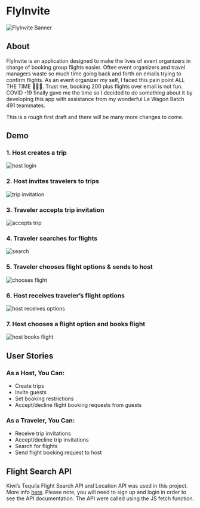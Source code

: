 # FlyInvite

![FlyInvite Banner](https://res.cloudinary.com/haus-of-mon/image/upload/v1612296980/Flyinvite_banner_m9jmco.png)


## About
FlyInvite is an application designed to make the lives of event organizers in charge of booking group flights easier. Often event organizers and travel managers waste so much time going back and forth on emails trying to confirm flights.
As an event organizer my self, I faced this pain point ALL THE TIME 🤦🏾‍♂️.  Trust me, booking 200 plus flights over email is not fun. COVID -19 finally gave me the time so I decided to do something about it by developing this app with assistance from my wonderful Le Wagon Batch 491 teammates.

This is a rough first draft and there will be many more changes to come. 


## Demo
### 1. Host creates a trip 
![host login](https://res.cloudinary.com/haus-of-mon/image/upload/v1612300153/1._Host_Login_oy8of3.gif)

### 2. Host invites travelers to trips 
![trip invitation](https://res.cloudinary.com/haus-of-mon/image/upload/v1612332627/2.a_xxpvdk.gif)

### 3. Traveler accepts trip invitation 
![accepts trip](https://res.cloudinary.com/haus-of-mon/image/upload/v1612333281/3.Host_sends_invitations.gif)

### 4. Traveler searches for flights 
![search](https://res.cloudinary.com/haus-of-mon/image/upload/v1612333625/4.Traveler_accepts_invitations_firjbx.gif)

### 5. Traveler chooses flight options & sends to host
![chooses flight](https://res.cloudinary.com/haus-of-mon/image/upload/v1612333860/5.Traveler_searches_flights_ba1fmq.gif)

### 6. Host receives traveler’s flight options 
![host receives options](https://res.cloudinary.com/haus-of-mon/image/upload/v1612334130/6.Host_gets_flight_request_cnrexo.gif)

### 7. Host chooses a flight option and books flight 
![host books flight](https://res.cloudinary.com/haus-of-mon/image/upload/v1612334125/7.Host_books_flight_wzqfeb.gif)


## User Stories 

### As a Host, You Can: 
- Create trips
- Invite guests
- Set booking restrictions
- Accept/decline flight booking requests from guests  


### As a Traveler, You Can: 
- Receive trip invitations
- Accept/decline trip invitations
- Search for flights
- Send flight booking request to host 


## Flight Search API 
Kiwi’s Tequila Flight Search API and Location API  was used in this project. More info [here](https://partners.kiwi.com/our-solutions/tequila/). Please note, you will need to sign up and login in order to see the API documentation. The API were called using the JS fetch function.
